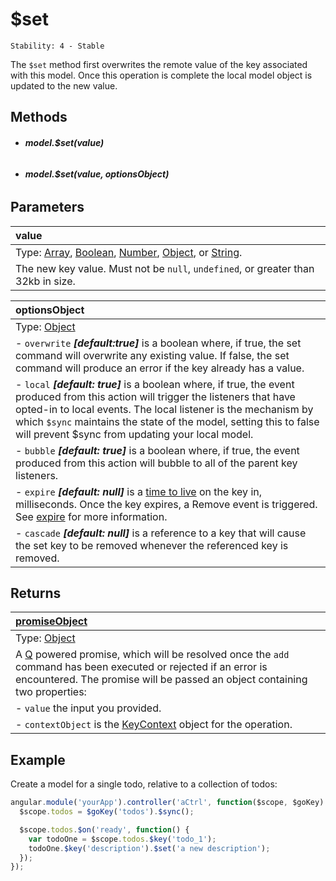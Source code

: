 # $set

```
Stability: 4 - Stable
```

The `$set` method first overwrites the remote value of the key associated with this model.  Once this operation is complete the local
model object is updated to the new value.

## Methods

- ###### **model.$set(value)**
- ###### **model.$set(value, optionsObject)**

## Parameters

| value |
|:---|
| Type: [Array](https://developer.mozilla.org/en-US/docs/Web/JavaScript/Reference/Global_Objects/Array), [Boolean](https://developer.mozilla.org/en-US/docs/Web/JavaScript/Reference/Global_Objects/Boolean), [Number](https://developer.mozilla.org/en-US/docs/Web/JavaScript/Reference/Global_Objects/Number), [Object](https://developer.mozilla.org/en-US/docs/Web/JavaScript/Reference/Global_Objects/Object), or [String](https://developer.mozilla.org/en-US/docs/Web/JavaScript/Reference/Global_Objects/String). |
| The new key value. Must not be `null`, `undefined`, or greater than 32kb in size. |

| optionsObject |
|:---|
| Type: [Object](https://developer.mozilla.org/en-US/docs/Web/JavaScript/Reference/Global_Objects/Object) |
| - `overwrite` ***[default:true]*** is a boolean where, if true, the set command will overwrite any existing value. If false, the set command will produce an error if the key already has a value. |
| - `local` ***[default: true]*** is a boolean where, if true, the event produced from this action will trigger the listeners that have opted-in to local events.  The local listener is the mechanism by which `$sync` maintains the state of the model, setting this to false will prevent $sync from updating your local model. |
| - `bubble` ***[default: true]*** is a boolean where, if true, the event produced from this action will bubble to all of the parent key listeners. |
| - `expire` ***[default: null]*** is a [time to live](http://en.wikipedia.org/wiki/Time_to_live) on the key in, milliseconds. Once the key expires, a Remove event is triggered. See [expire](https://developers.goinstant.com/v1/javascript_api/key/expire.html) for more information.
| - `cascade` ***[default: null]*** is a reference to a key that will cause the set key to be removed whenever the referenced key is removed. |

## Returns

| [promiseObject](https://developers.goinstant.com/v1/guides/promises.html) |
| :--|
| Type: [Object](https://developer.mozilla.org/en-US/docs/Web/JavaScript/Reference/Global_Objects/Object) |
| A [Q](https://github.com/kriskowal/q/) powered promise, which will be resolved once the `add` command has been executed or rejected if an error is encountered. The promise will be passed an object containing two properties: |
| - `value` the input you provided. |
| - `contextObject` is the [KeyContext](https://developers.goinstant.com/v1/javascript_api/key/context.html) object for the operation. |

## Example

Create a model for a single todo, relative to a collection of todos:

```js
angular.module('yourApp').controller('aCtrl', function($scope, $goKey) {
  $scope.todos = $goKey('todos').$sync();

  $scope.todos.$on('ready', function() {
    var todoOne = $scope.todos.$key('todo_1');
    todoOne.$key('description').$set('a new description');
  });
});
```
